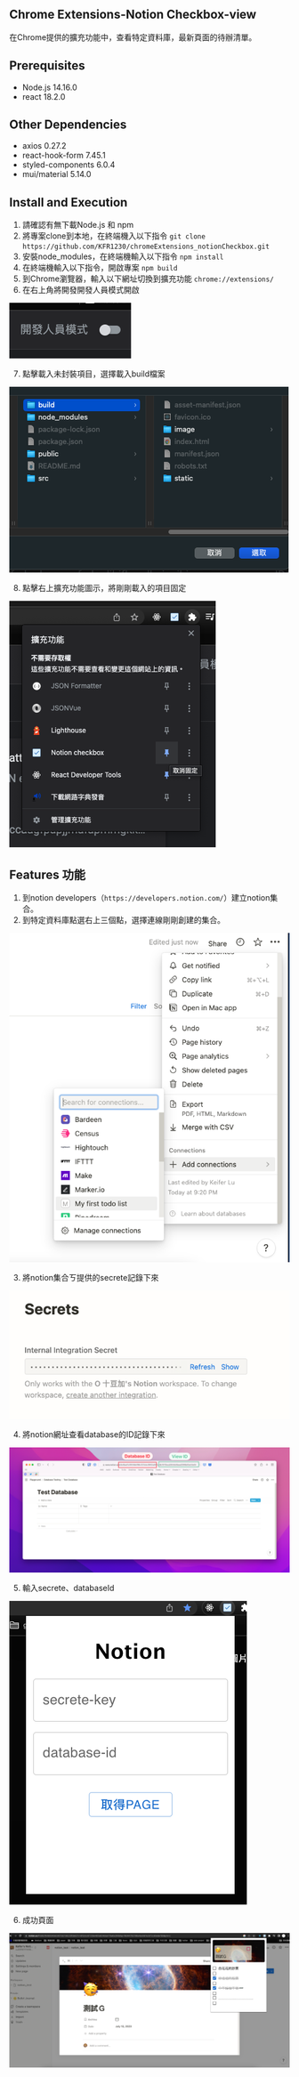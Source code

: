 ## Chrome Extensions-Notion Checkbox-view
在Chrome提供的擴充功能中，查看特定資料庫，最新頁面的待辦清單。

## Prerequisites
- Node.js 14.16.0
- react 18.2.0

## Other Dependencies
- axios 0.27.2
- react-hook-form 7.45.1
- styled-components 6.0.4
- mui/material 5.14.0

## Install and Execution
1. 請確認有無下載Node.js 和 npm
2. 將專案clone到本地，在終端機入以下指令
`git clone https://github.com/KFR1230/chromeExtensions_notionCheckbox.git`
3. 安裝node_modules，在終端機輸入以下指令
  `npm install`
4. 在終端機輸入以下指令，開啟專案
  `npm build`
5. 到Chrome瀏覽器，輸入以下網址切換到擴充功能
  `chrome://extensions/`
6. 在右上角將開發開發人員模式開啟

  !["開發人員模式"](public/開發人員模式.png)

7. 點擊載入未封裝項目，選擇載入build檔案

  !["build"](public/build.png)

8. 點擊右上擴充功能圖示，將剛剛載入的項目固定

  !["pin"](public/pin.png)

## Features 功能
1. 到notion developers（`https://developers.notion.com/`）建立notion集合。
2. 到特定資料庫點選右上三個點，選擇連線剛剛創建的集合。

  !["pin"](public/connections.png)

3. 將notion集合ㄎ提供的secrete記錄下來

  !["pin"](public/secrete.png)

4. 將notion網址查看database的ID記錄下來

  !["pin"](public/databaseId.png)

5. 輸入secrete、databaseId

  !["pin"](public/登入頁.png)

6. 成功頁面

  !["pin"](public/登入成功頁面.png)

